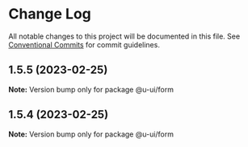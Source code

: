 # Change Log

All notable changes to this project will be documented in this file.
See [Conventional Commits](https://conventionalcommits.org) for commit guidelines.

## 1.5.5 (2023-02-25)

**Note:** Version bump only for package @u-ui/form

## 1.5.4 (2023-02-25)

**Note:** Version bump only for package @u-ui/form
